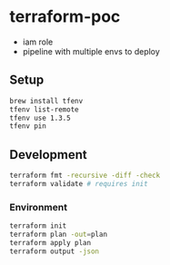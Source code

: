 # terraform-poc

- iam role
- pipeline with multiple envs to deploy

## Setup

```sh
brew install tfenv
tfenv list-remote
tfenv use 1.3.5
tfenv pin
```

## Development

```sh
terraform fmt -recursive -diff -check
terraform validate # requires init
```

### Environment

```sh
terraform init
terraform plan -out=plan
terraform apply plan
terraform output -json
```
